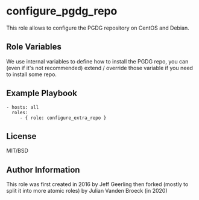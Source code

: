 configure_pgdg_repo
===================
This role allows to configure the PGDG repository on CentOS and Debian.

Role Variables
--------------
We use internal variables to define how to install the PGDG repo, you can (even 
if it's not recommended) extend / override those variable if you need to 
install some repo.

Example Playbook
----------------
    - hosts: all 
      roles:
         - { role: configure_extra_repo }

License
-------
MIT/BSD

Author Information
------------------
This role was first created in 2016 by Jeff Geerling then forked (mostly to 
split it into more atomic roles) by Julian Vanden Broeck (in 2020)
